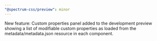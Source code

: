 ```yaml
---
"@spectrum-css/preview": minor
---
```


New feature: Custom properties panel added to the development preview showing a list of modifiable custom properties as loaded from the metadata/metadata.json resource in each component.
